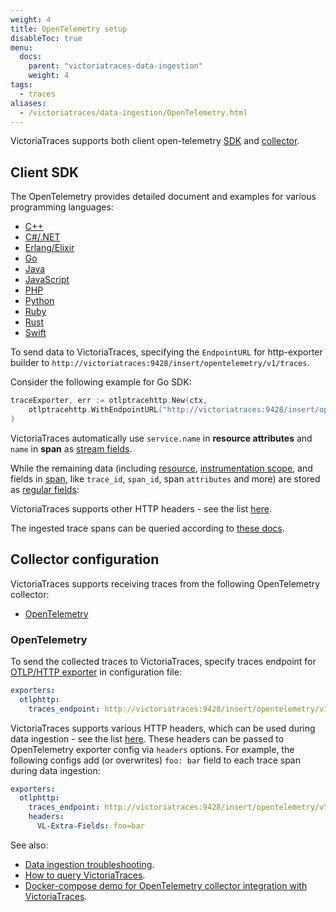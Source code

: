 ```yaml
---
weight: 4
title: OpenTelemetry setup
disableToc: true
menu:
  docs:
    parent: "victoriatraces-data-ingestion"
    weight: 4
tags:
  - traces
aliases:
  - /victoriatraces/data-ingestion/OpenTelemetry.html
---
```

VictoriaTraces supports both client open-telemetry [SDK](https://opentelemetry.io/docs/languages/) and [collector](https://opentelemetry.io/docs/collector/).

## Client SDK

The OpenTelemetry provides detailed document and examples for various programming languages:
- [C++](https://opentelemetry.io/docs/languages/cpp/)
- [C#/.NET](https://opentelemetry.io/docs/languages/dotnet/)
- [Erlang/Elixir](https://opentelemetry.io/docs/languages/erlang/)
- [Go](https://opentelemetry.io/docs/languages/go/)
- [Java](https://opentelemetry.io/docs/languages/java/)
- [JavaScript](https://opentelemetry.io/docs/languages/js/)
- [PHP](https://opentelemetry.io/docs/languages/php/)
- [Python](https://opentelemetry.io/docs/languages/python/)
- [Ruby](https://opentelemetry.io/docs/languages/ruby/)
- [Rust](https://opentelemetry.io/docs/languages/rust/)
- [Swift](https://opentelemetry.io/docs/languages/swift/)

To send data to VictoriaTraces, specifying the `EndpointURL` for http-exporter builder to `http://victoriatraces:9428/insert/opentelemetry/v1/traces`.

Consider the following example for Go SDK:

```go
traceExporter, err := otlptracehttp.New(ctx,
	otlptracehttp.WithEndpointURL("http://victoriatraces:9428/insert/opentelemetry/v1/traces"),
)
```

VictoriaTraces automatically use `service.name` in **resource attributes** and `name` in **span** as [stream fields](https://docs.victoriametrics.com/victoriatraces/keyconcepts/#stream-fields).

While the remaining data (including [resource](https://opentelemetry.io/docs/specs/otel/overview/#resources), [instrumentation scope](https://opentelemetry.io/docs/specs/otel/common/instrumentation-scope/), and fields in [span](https://opentelemetry.io/docs/specs/otel/trace/api/#span), like `trace_id`, `span_id`, span `attributes` and more) are stored as [regular fields](https://docs.victoriametrics.com/victoriatraces/keyconcepts/#data-model):

VictoriaTraces supports other HTTP headers - see the list [here](https://docs.victoriametrics.com/victoriatraces/data-ingestion/#http-headers).

The ingested trace spans can be queried according to [these docs](https://docs.victoriametrics.com/victoriatraces/querying/).

## Collector configuration

VictoriaTraces supports receiving traces from the following OpenTelemetry collector:

* [OpenTelemetry](#opentelemetry)

### OpenTelemetry

To send the collected traces to VictoriaTraces, specify traces endpoint for [OTLP/HTTP exporter](https://github.com/open-telemetry/opentelemetry-collector/blob/main/exporter/otlphttpexporter/README.md) in configuration file:

```yaml
exporters:
  otlphttp:
    traces_endpoint: http://victoriatraces:9428/insert/opentelemetry/v1/traces
```

VictoriaTraces supports various HTTP headers, which can be used during data ingestion - see the list [here](https://docs.victoriametrics.com/victoriatraces/data-ingestion/#http-headers).
These headers can be passed to OpenTelemetry exporter config via `headers` options. For example, the following configs add (or overwrites) `foo: bar` field to each trace span during data ingestion:

```yaml
exporters:
  otlphttp:
    traces_endpoint: http://victoriatraces:9428/insert/opentelemetry/v1/traces
    headers:
      VL-Extra-Fields: foo=bar
```

See also:

* [Data ingestion troubleshooting](https://docs.victoriametrics.com/victoriatraces/data-ingestion/#troubleshooting).
* [How to query VictoriaTraces](https://docs.victoriametrics.com/victoriatraces/querying/).
* [Docker-compose demo for OpenTelemetry collector integration with VictoriaTraces](https://github.com/VictoriaMetrics/VictoriaMetrics/tree/master/deployment/docker/victoriatraces/opentelemetry-collector).
